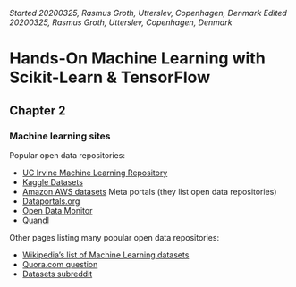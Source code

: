 *Started 20200325, Rasmus Groth, Utterslev, Copenhagen, Denmark*
*Edited 20200325, Rasmus Groth, Utterslev, Copenhagen, Denmark*

# Hands-On Machine Learning with Scikit-Learn & TensorFlow

## Chapter 2

### Machine learning sites

Popular open data repositories:
- [UC Irvine Machine Learning Repository](http://archive.ics.uci.edu/ml/)
- [Kaggle Datasets](https://www.kaggle.com/datasets)
- [Amazon AWS datasets](http://aws.amazon.com/fr/datasets/)
Meta portals (they list open data repositories)
- [Dataportals.org](http://dataportals.org/)
- [Open Data Monitor](http://opendatamonitor.eu/)
- [Quandl](http://quandl.com/)

Other pages listing many popular open data repositories:
- [Wikipedia’s list of Machine Learning datasets](https://goo.gl/SJHN2k)
- [Quora.com question](http://goo.gl/zDR78y)
- [Datasets subreddit](https://www.reddit.com/r/datasets)

